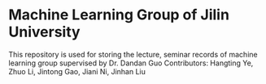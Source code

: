 # Machine Learning Group of Jilin University
This repository is used for storing the lecture, seminar records of machine learning group supervised by Dr. Dandan Guo
Contributors: Hangting Ye, Zhuo Li, Jintong Gao, Jiani Ni, Jinhan Liu
